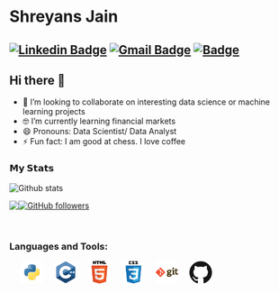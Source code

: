 # Shreyans Jain
[![Linkedin Badge](https://img.shields.io/badge/-ShreyansJain-blue?style=flat-square&logo=Linkedin&logoColor=white&link=https://www.linkedin.com/in/shreyansjain012/)](https://www.linkedin.com/in/shreyansjain012/)
[![Gmail Badge](https://img.shields.io/badge/-shreyansjain012@gmail.com-c14438?style=flat-square&logo=Gmail&logoColor=white&link=mailto:shreyansjain012@gmail.com)](mailto:shreyansjain012@gmail.com)
[![Badge](https://img.shields.io/badge/-Codechef-green?style=flat-square&logoColor=white&link=https://www.codechef.com/users/jains516)](https://www.codechef.com/users/jains516)
--


## Hi there 👋

- 👯 I’m looking to collaborate on interesting data science or machine learning projects
- 🤓 I’m currently learning financial markets 
- 😄 Pronouns: Data Scientist/ Data Analyst 
- ⚡ Fun fact: I am good at chess. I love coffee

### 𝗠𝘆 𝗦𝘁𝗮𝘁𝘀

![Github stats](https://github-readme-stats.vercel.app/api?username=Shreyansjain012&show_icons=true&hide_border=false&theme=merko)

<img align="left" src="http://estruyf-github.azurewebsites.net/api/VisitorHit?user=Shreyans13&repo=Shreyans13&countColorcountColor&countColor=%237B1E7B"/>

[![GitHub followers](https://img.shields.io/github/followers/Shreyansjain012?label=github&style=for-the-badge)](https://github.com/Shreyansjain012)

<!-- 
![Most Used Languages](https://github-readme-stats.vercel.app/api/top-langs/?username=shreyans13&hide_border=true&show_icons=true)
 ## Show ❤️ By Starring My Repos! -->
<br>

### Languages and Tools:

<img align="left" style="margin-left: 20px" alt="Python" width="40px" src="https://raw.githubusercontent.com/github/explore/80688e429a7d4ef2fca1e82350fe8e3517d3494d/topics/python/python.png" />

<img align="left" style="margin-left: 20px" alt="C++" width="40px" src="https://raw.githubusercontent.com/github/explore/549f36e938c7a2323fee1a465e812c7a69128979/topics/cpp/cpp.png" />

<img align="left" style="margin-left: 20px" alt="HTML5" width="40px" src="https://raw.githubusercontent.com/github/explore/80688e429a7d4ef2fca1e82350fe8e3517d3494d/topics/html/html.png" />

<img align="left" style="margin-left: 20px" alt="CSS3" width="40px" src="https://raw.githubusercontent.com/github/explore/80688e429a7d4ef2fca1e82350fe8e3517d3494d/topics/css/css.png" />


<img align="left" style="margin-left: 20px" alt="Git" width="40px" src="https://raw.githubusercontent.com/github/explore/80688e429a7d4ef2fca1e82350fe8e3517d3494d/topics/git/git.png" />

<img align="left" style="margin-left: 20px" alt="GitHub" width="40px" src="https://raw.githubusercontent.com/github/explore/78df643247d429f6cc873026c0622819ad797942/topics/github/github.png" />
